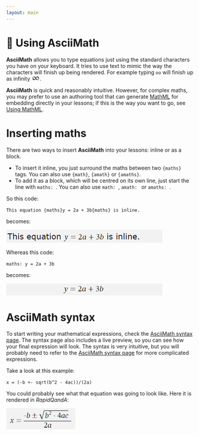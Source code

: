 ```yaml
---
layout: main
---
```


# 🧮 Using AsciiMath

**AsciiMath** allows you to type equations just using the standard characters you have on your keyboard. It tries to use text to mimic the way the characters will finish up being rendered. For example typing `oo` will finish up as infinity ![infinity](../images/am_infinity.png).

**AsciiMath** is quick and reasonably intuitive. However, for complex maths, you may prefer to use an authoring tool that can generate [MathML](https://developer.mozilla.org/en-US/docs/Web/MathML) for embedding directly in your lessons; if this is the way you want to go, see [Using MathML](./maths-ml.md).

# Inserting maths

There are two ways to insert **AsciiMath** into your lessons: inline or as a block.

- To insert it inline, you just surround the maths between two `{maths}` tags. You can also use `{math}`, `{amath}` or `{amaths}`.
- To add it as a block, which will be centred on its own line, just start the line with `maths: `. You can also use `math: `, `amath: ` or `amaths: `.

So this code:

```
This equation {maths}y = 2a + 3b{maths} is inline.
```

becomes:

![Image of inline equation](../images/maths-tags-inline.png)

Whereas this code:

```
maths: y = 2a + 3b
```

becomes:

![Image of block equation](../images/maths-tags-block.png)

# AsciiMath syntax

To start writing your mathematical expressions, check the [AsciiMath syntax page](http://asciimath.org/#syntax). The syntax page also includes a live preview, so you can see how your final expression will look. The syntax is very intuitive, but you will probably need to refer to the [AsciiMath syntax page](http://asciimath.org/#syntax) for more complicated expressions.

Take a look at this example:

```
x = (-b +- sqrt(b^2 - 4ac))/(2a)
```

You could probably see what that equation was going to look like. Here it is rendered in _RapidQandA_:

![equation for solution of quadratic equation](../images/quadratic.png)
